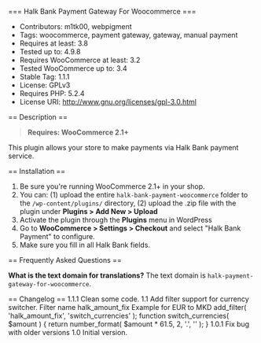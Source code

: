 === Halk Bank Payment Gateway For Woocommerce ===

- Contributors: m1tk00, webpigment
- Tags: woocommerce, payment gateway, gateway, manual payment
- Requires at least: 3.8
- Tested up to: 4.9.8
- Requires WooCommerce at least: 3.2
- Tested WooCommerce up to: 3.4
- Stable Tag: 1.1.1
- License: GPLv3
- Requires PHP: 5.2.4
- License URI: http://www.gnu.org/licenses/gpl-3.0.html

== Description ==

> **Requires: WooCommerce 2.1+**

This plugin allows your store to make payments via Halk Bank payment service.

== Installation ==

1. Be sure you're running WooCommerce 2.1+ in your shop.
2. You can: (1) upload the entire `halk-bank-payment-woocommerce` folder to the `/wp-content/plugins/` directory, (2) upload the .zip file with the plugin under **Plugins &gt; Add New &gt; Upload**
3. Activate the plugin through the **Plugins** menu in WordPress
4. Go to **WooCommerce &gt; Settings &gt; Checkout** and select "Halk Bank Payment" to configure.
5. Make sure you fill in all Halk Bank fields.

== Frequently Asked Questions ==

**What is the text domain for translations?**
The text domain is `halk-payment-gateway-for-woocommerce`.

== Changelog ==
1.1.1 Clean some code.
1.1 Add filter support for currency switcher. Filter name halk_amount_fix
Example for EUR to MKD
add_filter( 'halk_amount_fix', 'switch_currencies' );
function switch_currencies( $amount ) {
	return number_format( $amount * 61.5, 2, '.', ''  );
}
1.0.1 Fix bug with older versions
1.0 Initial version.